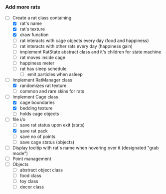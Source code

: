 ### Add more rats

- [ ] Create a rat class containing
    - [x] rat's name
    - [x] rat's texture
    - [x] draw function
    - [ ] rat interacts with cage objects every day (food and happiness)
    - [ ] rat interacts with other rats every day (happiness gain)
    - [ ] implement RatState abstract class and it's children for state machine
    - [ ] rat moves inside cage
    - [ ] happiness meter
    - [ ] rat has sleep schedule
      - [ ] emit particles when asleep 
- [ ] Implement RatManager class
    - [x] randomizes rat texture
    - [ ] common and rare skins for rats
- [ ] Implement Cage class
    - [x] cage boundaries
    - [x] bedding texture
    - [ ] holds cage objects
- [ ] file i/o
    - [ ] save rat status upon exit (stats)
    - [x] save rat pack
    - [ ] save no of points
    - [ ] save cage status (objects)
- [ ] Display tooltip with rat's name when hovering over it (designated "grab mode")
- [ ] Point management
- [ ] Objects
    - [ ] abstract object class
    - [ ] food class
    - [ ] toy class
    - [ ] decor class
